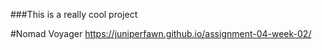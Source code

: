 ###This is a really cool project

#Nomad Voyager
https://juniperfawn.github.io/assignment-04-week-02/

